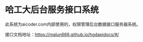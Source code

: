 # 哈工大后台服务接口系统

此系统为aicoder.com内部使用的，权限管理后台数据接口服务器系统。

接口文档地址：https://malun666.github.io/hgdapidocs/#/